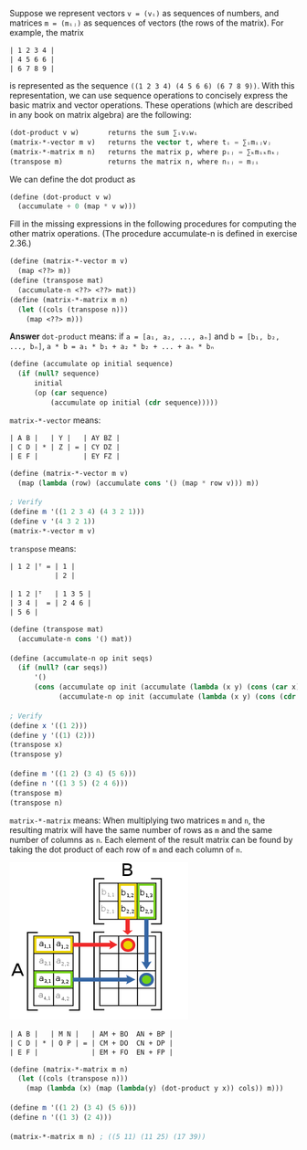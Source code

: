 Suppose we represent vectors `v = (vᵢ)` as sequences of numbers, and matrices `m = (mᵢⱼ)` as sequences of vectors (the rows of the matrix). For example, the matrix

```
| 1 2 3 4 |
| 4 5 6 6 |
| 6 7 8 9 |
```

is represented as the sequence `((1 2 3 4) (4 5 6 6) (6 7 8 9))`. With this representation, we can use sequence operations to concisely express the basic matrix and vector operations. These operations (which are described in any book on matrix algebra) are the following:

```scheme
(dot-product v w)       returns the sum ∑ᵢvᵢwᵢ
(matrix-*-vector m v)   returns the vector t, where tᵢ = ∑ᵢmᵢⱼvⱼ
(matrix-*-matrix m n)   returns the matrix p, where pᵢⱼ = ∑ₖmᵢₖnₖⱼ
(transpose m)           returns the matrix n, where nᵢⱼ = mⱼᵢ
```

We can define the dot product as  

```scheme
(define (dot-product v w)
  (accumulate + 0 (map * v w)))
```

Fill in the missing expressions in the following procedures for computing the other matrix operations. (The procedure accumulate-n is defined in exercise 2.36.)

```scheme
(define (matrix-*-vector m v)
  (map <??> m))
(define (transpose mat)
  (accumulate-n <??> <??> mat))
(define (matrix-*-matrix m n)
  (let ((cols (transpose n)))
    (map <??> m)))
```

**Answer**
`dot-product` means: if `a = [a₁, a₂, ..., aₙ]` and `b = [b₁, b₂, ..., bₙ]`,
`a * b = a₁ * b₁ + a₂ * b₂ + ... + aₙ * bₙ`

```scheme
(define (accumulate op initial sequence)
  (if (null? sequence)
      initial
      (op (car sequence)
          (accumulate op initial (cdr sequence)))))
```

`matrix-*-vector` means:

```
| A B |   | Y |   | AY BZ |
| C D | * | Z | = | CY DZ |
| E F |           | EY FZ |
```

```scheme
(define (matrix-*-vector m v)
  (map (lambda (row) (accumulate cons '() (map * row v))) m))

; Verify
(define m '((1 2 3 4) (4 3 2 1)))
(define v '(4 3 2 1))
(matrix-*-vector m v)
```

`transpose` means:

```
| 1 2 |ᵀ = | 1 |
           | 2 |

| 1 2 |ᵀ   | 1 3 5 |
| 3 4 |  = | 2 4 6 |
| 5 6 |
```

```scheme
(define (transpose mat)
  (accumulate-n cons '() mat))

(define (accumulate-n op init seqs)
  (if (null? (car seqs))
      '()
      (cons (accumulate op init (accumulate (lambda (x y) (cons (car x) y)) '() seqs))
            (accumulate-n op init (accumulate (lambda (x y) (cons (cdr x) y)) '() seqs)))))

; Verify
(define x '((1 2)))
(define y '((1) (2)))
(transpose x)
(transpose y)

(define m '((1 2) (3 4) (5 6)))
(define n '((1 3 5) (2 4 6)))
(transpose m)
(transpose n)
```

`matrix-*-matrix` means:
When multiplying two matrices `m` and `n`, the resulting matrix will have the same number of rows as `m` and the same number of columns as `n`. Each element of the result matrix can be found by taking the dot product of each row of `m` and each column of `n`.

[![Image](sicp-2.37.png)](sicp-2.37.png)  

```
| A B |   | M N |   | AM + BO  AN + BP |
| C D | * | O P | = | CM + DO  CN + DP |
| E F |             | EM + FO  EN + FP |
```

```scheme
(define (matrix-*-matrix m n)
  (let ((cols (transpose n)))
    (map (lambda (x) (map (lambda(y) (dot-product y x)) cols)) m)))

(define m '((1 2) (3 4) (5 6)))
(define n '((1 3) (2 4)))

(matrix-*-matrix m n) ; ((5 11) (11 25) (17 39))
```
